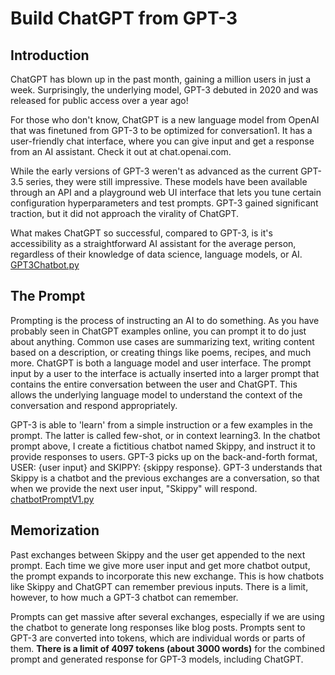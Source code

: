 # Build ChatGPT from GPT-3

## Introduction
ChatGPT has blown up in the past month, gaining a million users in just a week. Surprisingly, the underlying model, GPT-3 debuted in 2020 and was released for public access over a year ago!

For those who don't know, ChatGPT is a new language model from OpenAI that was finetuned from GPT-3 to be optimized for conversation1. It has a user-friendly chat interface, where you can give input and get a response from an AI assistant. Check it out at chat.openai.com.

While the early versions of GPT-3 weren't as advanced as the current GPT-3.5 series, they were still impressive. These models have been available through an API and a playground web UI interface that lets you tune certain configuration hyperparameters and test prompts. GPT-3 gained significant traction, but it did not approach the virality of ChatGPT.

What makes ChatGPT so successful, compared to GPT-3, is it's accessibility as a straightforward AI assistant for the average person, regardless of their knowledge of data science, language models, or AI.
[GPT3Chatbot.py](https://gist.github.com/DimaGutierrez)
## The Prompt
Prompting is the process of instructing an AI to do something. As you have probably seen in ChatGPT examples online, you can prompt it to do just about anything. Common use cases are summarizing text, writing content based on a description, or creating things like poems, recipes, and much more.
ChatGPT is both a language model and user interface. The prompt input by a user to the interface is actually inserted into a larger prompt that contains the entire conversation between the user and ChatGPT. This allows the underlying language model to understand the context of the conversation and respond appropriately.

GPT-3 is able to 'learn' from a simple instruction or a few examples in the prompt. The latter is called few-shot, or in context learning3. In the chatbot prompt above, I create a fictitious chatbot named Skippy, and instruct it to provide responses to users. GPT-3 picks up on the back-and-forth format, USER: {user input} and SKIPPY: {skippy response}. GPT-3 understands that Skippy is a chatbot and the previous exchanges are a conversation, so that when we provide the next user input, "Skippy" will respond.
[chatbotPromptV1.py](https://gist.github.com/DimaGutierrez)
## Memorization
Past exchanges between Skippy and the user get appended to the next prompt. Each time we give more user input and get more chatbot output, the prompt expands to incorporate this new exchange. This is how chatbots like Skippy and ChatGPT can remember previous inputs. There is a limit, however, to how much a GPT-3 chatbot can remember.
  
Prompts can get massive after several exchanges, especially if we are using the chatbot to generate long responses like blog posts. Prompts sent to GPT-3 are converted into tokens, which are individual words or parts of them. **There is a limit of 4097 tokens (about 3000 words)** for the combined prompt and generated response for GPT-3 models, including ChatGPT.
      
<div></div>     
